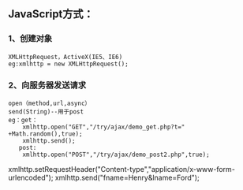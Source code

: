 ## JavaScript方式：
### 1、创建对象
	XMLHttpRequest，ActiveX(IE5、IE6)
	eg:xmlhttp = new XMLHttpRequest();
### 2、向服务器发送请求
	open（method,url,async）
	send(String)--用于post
	eg：get：			
		xmlhttp.open("GET","/try/ajax/demo_get.php?t=" +Math.random(),true);
		xmlhttp.send();	
	   post:
		xmlhttp.open("POST","/try/ajax/demo_post2.php",true);
xmlhttp.setRequestHeader("Content-type","application/x-www-form-urlencoded");
xmlhttp.send("fname=Henry&lname=Ford");